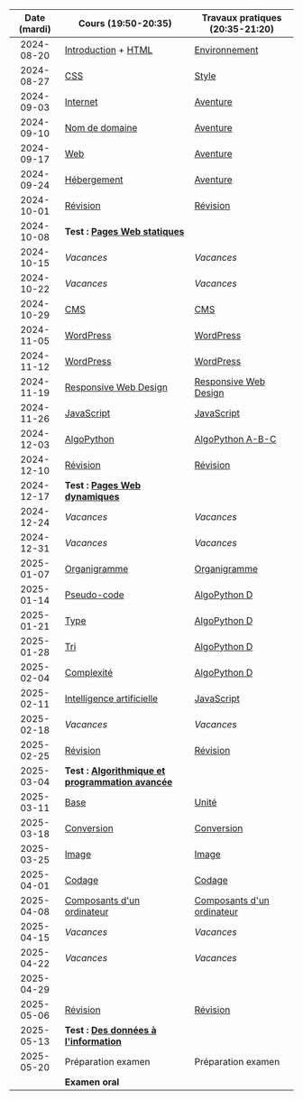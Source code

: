 | Date (mardi) | Cours (19:50-20:35)                                                  | Travaux pratiques (20:35-21:20)                         |
| :----------: | -------------------------------------------------------------------- | ------------------------------------------------------- |
|  2024-08-20  | [Introduction](/docs/3cci/intro) + [HTML](/docs/3cci/webs/html)      | [Environnement](/docs/3cci/webs/environnement)          |
|  2024-08-27  | [CSS](/docs/3cci/webs/css)                                           | [Style](/docs/3cci/webs/style)                          |
|  2024-09-03  | [Internet](/docs/3cci/webs/internet)                                 | [Aventure](/docs/3cci/webs/aventure)                    |
|  2024-09-10  | [Nom de domaine](/docs/3cci/webs/domaine)                            | [Aventure](/docs/3cci/webs/aventure)                    |
|  2024-09-17  | [Web](/docs/3cci/webs/web)                                           | [Aventure](/docs/3cci/webs/aventure)                    |
|  2024-09-24  | [Hébergement](/docs/3cci/webs/hebergement)                           | [Aventure](/docs/3cci/webs/aventure)                    |
|  2024-10-01  | [Révision](/docs/3cci/webs/revision)                                 | [Révision](/docs/3cci/webs/revision)                    |
|  2024-10-08  | **Test : [Pages Web statiques](/docs/3cci/webs)**                    |                                                         |
|  2024-10-15  | _Vacances_                                                           | _Vacances_                                              |
|  2024-10-22  | _Vacances_                                                           | _Vacances_                                              |
|  2024-10-29  | [CMS](/docs/3cci/webd/cms)                                           | [CMS](/docs/3cci/webd/cms)                              |
|  2024-11-05  | [WordPress](/docs/3cci/webd/wordpress)                               | [WordPress](/docs/3cci/webd/wordpress)                  |
|  2024-11-12  | [WordPress](/docs/3cci/webd/wordpress)                               | [WordPress](/docs/3cci/webd/wordpress)                  |
|  2024-11-19  | [Responsive Web Design](/docs/3cci/webd/responsive)                  | [Responsive Web Design](/docs/3cci/webd/responsive)     |
|  2024-11-26  | [JavaScript](/docs/3cci/webd/javascript)                             | [JavaScript](/docs/3cci/webd/javascript)                |
|  2024-12-03  | [AlgoPython](/docs/3cci/webd/algopython)                             | [AlgoPython A-B-C](/docs/3cci/webd/algopython)          |
|  2024-12-10  | [Révision](/docs/3cci/webd/revision)                                 | [Révision](/docs/3cci/webd/revision)                    |
|  2024-12-17  | **Test : [Pages Web dynamiques](/docs/3cci/webd)**                   |                                                         |
|  2024-12-24  | _Vacances_                                                           | _Vacances_                                              |
|  2024-12-31  | _Vacances_                                                           | _Vacances_                                              |
|  2025-01-07  | [Organigramme](/docs/3cci/algo/organigramme)                         | [Organigramme](/docs/3cci/algo/organigramme)            |
|  2025-01-14  | [Pseudo-code](/docs/3cci/algo/pseudocode)                            | [AlgoPython D](/docs/3cci/algo/algopython-d)            |
|  2025-01-21  | [Type](/docs/3cci/algo/type)                                         | [AlgoPython D](/docs/3cci/algo/algopython-d)            |
|  2025-01-28  | [Tri](/docs/3cci/algo/tri)                                           | [AlgoPython D](/docs/3cci/algo/algopython-d)            |
|  2025-02-04  | [Complexité](/docs/3cci/algo/complexite)                             | [AlgoPython D](/docs/3cci/algo/algopython-d)            |
|  2025-02-11  | [Intelligence artificielle](/docs/3cci/algo/ia)                      | [JavaScript](/docs/3cci/webd/javascript)                |
|  2025-02-18  | _Vacances_                                                           | _Vacances_                                              |
|  2025-02-25  | [Révision](/docs/3cci/algo/revision)                                 | [Révision](/docs/3cci/algo/revision)                    |
|  2025-03-04  | **Test : [Algorithmique et programmation avancée](/docs/3cci/algo)** |                                                         |
|  2025-03-11  | [Base](/docs/3cci/info/base)                                         | [Unité](/docs/3cci/info/unite)                          |
|  2025-03-18  | [Conversion](/docs/3cci/info/conversion)                             | [Conversion](/docs/3cci/info/conversion)                |
|  2025-03-25  | [Image](/docs/3cci/info/image)                                       | [Image](/docs/3cci/info/image)                          |
|  2025-04-01  | [Codage](/docs/3cci/info/codage)                                     | [Codage](/docs/3cci/info/codage)                        |
|  2025-04-08  | [Composants d'un ordinateur](/docs/3cci/info/composant)              | [Composants d'un ordinateur](/docs/3cci/info/composant) |
|  2025-04-15  | _Vacances_                                                           | _Vacances_                                              |
|  2025-04-22  | _Vacances_                                                           | _Vacances_                                              |
|  2025-04-29  |                                                                      |                                                         |
|  2025-05-06  | [Révision](/docs/3cci/info/revision)                                 | [Révision](/docs/3cci/info/revision)                    |
|  2025-05-13  | **Test : [Des données à l'information](/docs/3cci/info)**            |                                                         |
|  2025-05-20  | Préparation examen                                                   | Préparation examen                                      |
|              | **Examen oral**                                                      |                                                         |
